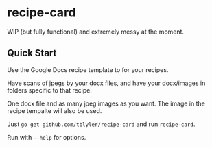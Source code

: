 # recipe-card
WIP (but fully functional) and extremely messy at the moment.

## Quick Start
Use the Google Docs recipe template to for your recipes.

Have scans of jpegs by your docx files, and have your docx/images in folders specific to that recipe.

One docx file and as many jpeg images as you want. The image in the recipe tempalte will also be used.

Just `go get github.com/tblyler/recipe-card` and run `recipe-card`.

Run with `--help` for options.
